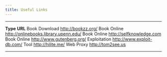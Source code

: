 ```yaml
---
title: Useful Links
---
```


  --------------- -----------------------------------------
  **Type**        **URL**
  Book Download   <http://bookzz.org/>
  Book Online     <http://onlinebooks.library.upenn.edu/>
  Book Online     <http://selfknowledge.com>
  Book Online     <http://www.gutenberg.org/>
  Exploitation    <http://www.exploit-db.com/>
  Tool            <http://hilite.me/>
  Web Proxy       <http://tom2see.us>
  --------------- -----------------------------------------

